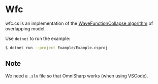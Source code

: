 # Wfc

wfc.cs is an implementation of the [WaveFunctionCollapse algorithm](https://github.com/mxgmn/WaveFunctionCollapse) of overlapping model.

Use `dotnet` to run the example:

```sh
$ dotnet run --project Example/Example.csproj
```

## Note

We need a `.sln` file so that OmniSharp works (when using VSCode).
